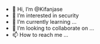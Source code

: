 - 👋 Hi, I’m @Kifanjase
- 👀 I’m interested in security
- 🌱 I’m currently learning ...
- 💞️ I’m looking to collaborate on ...
- 📫 How to reach me ...

<!---
Kifanjase/Kifanjase is a ✨ special ✨ repository because its `README.md` (this file) appears on your GitHub profile.
You can click the Preview link to take a look at your changes.
--->
